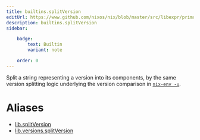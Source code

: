 ```yaml
---
title: builtins.splitVersion
editUrl: https://www.github.com/nixos/nix/blob/master/src/libexpr/primops.cc
description: builtins.splitVersion
sidebar:

    badge:
        text: Builtin
        variant: note

    order: 0
---
```


Split a string representing a version into its components, by the
same version splitting logic underlying the version comparison in
[`nix-env -u`](../command-ref/nix-env.md#operation---upgrade).


# Aliases

- [lib.splitVersion](/nix-doc-comments/reference/lib/lib-splitversion)
- [lib.versions.splitVersion](/nix-doc-comments/reference/lib/versions/lib-versions-splitversion)


